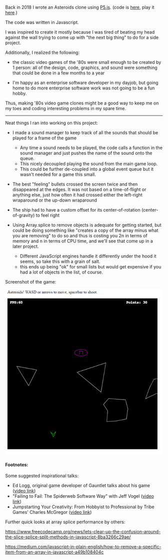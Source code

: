 <!-- title: Asteroids in P5.js-->
Back in 2018 I wrote an Asteroids clone using [P5.js](https://p5js.org/). (code is [here](https://github.com/NortySpock/asteroids-p5/), play it [here](https://nortyspock.github.io/asteroids-p5/).)   

The code was written in Javascript.    

I was inspired to create it mostly because I was tired of beating my head against the wall trying to come up with "the next big thing" to do for a side project.    

Additionally, I realized the following:   
- the classic video games of the '80s were small enough to be created by 1 person: all of the design, code, graphics, and sound were something that could be done in a few months to a year   <p>
- I'm happy as an enterprise software developer in my dayjob, but going home to do more enterprise software work was not going to be a fun hobby.    

Thus, making '80s video game clones might be a good way to keep me on my toes and coding interesting problems in my spare time.    

   
---------------------

  

Neat things I ran into working on this project:  <br/>

- I made a sound manager to keep track of all the sounds that should be played for a frame of the game 
  - Any time a sound needs to be played, the code calls a function in the sound manager and just pushes the name of the sound onto the queue. 
  - This nicely decoupled playing the sound from the main game loop.     
  - This could be further de-coupled into a global event queue but it wasn't needed for a game this small.    

- The best "feeling" bullets crossed the screen twice and then disappeared at the edges. It was not based on a time-of-flight or anything else, just how often it had crossed either the left-right wraparound or the up-down wraparound  <p>

- The ship had to have a custom offset for its center-of-rotation (center-of-gravity) to feel right    

- Using Array.splice to remove objects is adequate for getting started, but could be doing something like "creates a copy of the array minus what you are removing" to do so and thus is costing you 2n in terms of memory and n in terms of CPU time, and we'll see that come up in a later project.<p>
  - Different JavaScript engines handle it differently under the hood it seems, so take this with a grain of salt.
  - this ends up being "ok" for small lists but would get expensive if you had a lot of objects in the list, of course.  

Screenshot of the game:<p>
![screenshot of my asteroids clone](/pics/asteroids-p5-screenshot.png)

#### Footnotes:

Some suggested inspirational talks:  

- Ed Logg, original game developer  of Gauntlet talks about his game ([video link](https://www.youtube.com/watch?v=YbEw8J4pbC4))  
- "Failing to Fail: The Spiderweb Software Way"  with Jeff Vogel ([video link](https://www.youtube.com/watch?v=stxVBJem3Rs))  
- Jumpstarting Your Creativity: From Hobbyist to Professional by Tribe Games' Charles McGregor ([video link](https://www.youtube.com/watch?v=Zzxf9pWpWx4))  

Further quick looks at array splice performance by others: <p>
<a href="https://www.freecodecamp.org/news/lets-clear-up-the-confusion-around-the-slice-splice-split-methods-in-javascript-8ba3266c29ae/">https://www.freecodecamp.org/news/lets-clear-up-the-confusion-around-the-slice-splice-split-methods-in-javascript-8ba3266c29ae/</a> <p>
<a href="https://medium.com/javascript-in-plain-english/how-to-remove-a-specific-item-from-an-array-in-javascript-a49b108404c">https://medium.com/javascript-in-plain-english/how-to-remove-a-specific-item-from-an-array-in-javascript-a49b108404c</a> <p>
